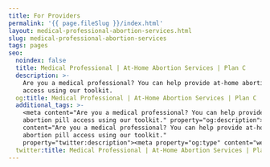 ```yaml
---
title: For Providers
permalink: '{{ page.fileSlug }}/index.html'
layout: medical-professional-abortion-services.html
slug: medical-professional-abortion-services
tags: pages
seo:
  noindex: false
  title: Medical Professional | At-Home Abortion Services | Plan C
  description: >-
    Are you a medical professional? You can help provide at-home abortion pill
    access using our toolkit.
  og:title: Medical Professional | At-Home Abortion Services | Plan C
  additional_tags: >-
    <meta content="Are you a medical professional? You can help provide at-home
    abortion pill access using our toolkit." property="og:description"><meta
    content="Are you a medical professional? You can help provide at-home
    abortion pill access using our toolkit."
    property="twitter:description"><meta property="og:type" content="website">
  twitter:title: Medical Professional | At-Home Abortion Services | Plan C
---
```



